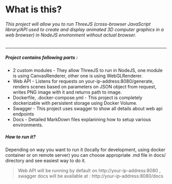 # What is this? 

###### This project will allow you to run ThreeJS (cross-browser JavaScript library/API used to create and display animated 3D computer graphics in a web browser) in NodeJS environment without actual browser.
-----
##### Project contains following parts :
* 2 custom modules - They allow ThreeJS to run in NodeJS, one module is using CanvasRenderer, other one is using WebGLRenderer.
* Web API - Listens for requests on your-ip-address:8080/generate, renders scenes based on parameters on JSON object from request, writes PNG image with it and returns path to image.
* Dockerfile, .docker-compose.yml - This project is completely dockerizable with persistent storage using Docker Volume.
* Swagger - This project uses swagger to show all details about web api endpoints
* Docs - Detailed MarkDown files explanining how to setup various environments.
##### How to run it?
Depending on way you want to run it (locally for development, using docker container or on remote server) you can choose appropriate .md file in docs/ directory and see easiest way to do it.

> Web API will be running by default on http://your-ip-address:8080 , swagger docs will be available at : http://your-ip-address:8080/docs
